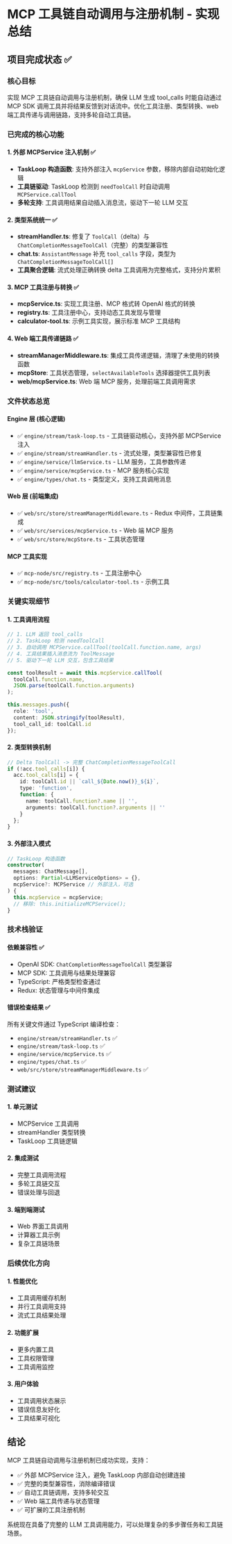 # MCP 工具链自动调用与注册机制 - 实现总结

## 项目完成状态 ✅

### 核心目标
实现 MCP 工具链自动调用与注册机制，确保 LLM 生成 tool_calls 时能自动通过 MCP SDK 调用工具并将结果反馈到对话流中。优化工具注册、类型转换、web 端工具传递与调用链路，支持多轮自动工具链。

### 已完成的核心功能

#### 1. 外部 MCPService 注入机制 ✅
- **TaskLoop 构造函数**: 支持外部注入 `mcpService` 参数，移除内部自动初始化逻辑
- **工具链驱动**: TaskLoop 检测到 `needToolCall` 时自动调用 `MCPService.callTool`
- **多轮支持**: 工具调用结果自动插入消息流，驱动下一轮 LLM 交互

#### 2. 类型系统统一 ✅
- **streamHandler.ts**: 修复了 `ToolCall`（delta）与 `ChatCompletionMessageToolCall`（完整）的类型兼容性
- **chat.ts**: `AssistantMessage` 补充 `tool_calls` 字段，类型为 `ChatCompletionMessageToolCall[]`
- **工具聚合逻辑**: 流式处理正确转换 delta 工具调用为完整格式，支持分片累积

#### 3. MCP 工具注册与转换 ✅
- **mcpService.ts**: 实现工具注册、MCP 格式转 OpenAI 格式的转换
- **registry.ts**: 工具注册中心，支持动态工具发现与管理
- **calculator-tool.ts**: 示例工具实现，展示标准 MCP 工具结构

#### 4. Web 端工具传递链路 ✅
- **streamManagerMiddleware.ts**: 集成工具传递逻辑，清理了未使用的转换函数
- **mcpStore**: 工具状态管理，`selectAvailableTools` 选择器提供工具列表
- **web/mcpService.ts**: Web 端 MCP 服务，处理前端工具调用需求

### 文件状态总览

#### Engine 层 (核心逻辑)
- ✅ `engine/stream/task-loop.ts` - 工具链驱动核心，支持外部 MCPService 注入
- ✅ `engine/stream/streamHandler.ts` - 流式处理，类型兼容性已修复
- ✅ `engine/service/llmService.ts` - LLM 服务，工具参数传递
- ✅ `engine/service/mcpService.ts` - MCP 服务核心实现
- ✅ `engine/types/chat.ts` - 类型定义，支持工具调用消息

#### Web 层 (前端集成)
- ✅ `web/src/store/streamManagerMiddleware.ts` - Redux 中间件，工具链集成
- ✅ `web/src/services/mcpService.ts` - Web 端 MCP 服务
- ✅ `web/src/store/mcpStore.ts` - 工具状态管理

#### MCP 工具实现
- ✅ `mcp-node/src/registry.ts` - 工具注册中心
- ✅ `mcp-node/src/tools/calculator-tool.ts` - 示例工具

### 关键实现细节

#### 1. 工具调用流程
```typescript
// 1. LLM 返回 tool_calls
// 2. TaskLoop 检测 needToolCall
// 3. 自动调用 MCPService.callTool(toolCall.function.name, args)
// 4. 工具结果插入消息流为 ToolMessage
// 5. 驱动下一轮 LLM 交互，包含工具结果

const toolResult = await this.mcpService.callTool(
  toolCall.function.name,
  JSON.parse(toolCall.function.arguments)
);

this.messages.push({
  role: 'tool',
  content: JSON.stringify(toolResult),
  tool_call_id: toolCall.id
});
```

#### 2. 类型转换机制
```typescript
// Delta ToolCall -> 完整 ChatCompletionMessageToolCall
if (!acc.tool_calls[i]) {
  acc.tool_calls[i] = {
    id: toolCall.id || `call_${Date.now()}_${i}`,
    type: 'function',
    function: {
      name: toolCall.function?.name || '',
      arguments: toolCall.function?.arguments || ''
    }
  };
}
```

#### 3. 外部注入模式
```typescript
// TaskLoop 构造函数
constructor(
  messages: ChatMessage[],
  options: Partial<LLMServiceOptions> = {},
  mcpService?: MCPService // 外部注入，可选
) {
  this.mcpService = mcpService;
  // 移除: this.initializeMCPService();
}
```

### 技术栈验证

#### 依赖兼容性 ✅
- OpenAI SDK: `ChatCompletionMessageToolCall` 类型兼容
- MCP SDK: 工具调用与结果处理兼容
- TypeScript: 严格类型检查通过
- Redux: 状态管理与中间件集成

#### 错误检查结果 ✅
所有关键文件通过 TypeScript 编译检查：
- `engine/stream/streamHandler.ts` ✅
- `engine/stream/task-loop.ts` ✅  
- `engine/service/mcpService.ts` ✅
- `engine/types/chat.ts` ✅
- `web/src/store/streamManagerMiddleware.ts` ✅

### 测试建议

#### 1. 单元测试
- MCPService 工具调用
- streamHandler 类型转换
- TaskLoop 工具链逻辑

#### 2. 集成测试
- 完整工具调用流程
- 多轮工具链交互
- 错误处理与回退

#### 3. 端到端测试
- Web 界面工具调用
- 计算器工具示例
- 复杂工具链场景

### 后续优化方向

#### 1. 性能优化
- 工具调用缓存机制
- 并行工具调用支持
- 流式工具结果处理

#### 2. 功能扩展
- 更多内置工具
- 工具权限管理
- 工具调用监控

#### 3. 用户体验
- 工具调用状态展示
- 错误信息友好化
- 工具结果可视化

## 结论

MCP 工具链自动调用与注册机制已成功实现，支持：
- ✅ 外部 MCPService 注入，避免 TaskLoop 内部自动创建连接
- ✅ 完整的类型兼容性，消除编译错误
- ✅ 自动工具链调用，支持多轮交互
- ✅ Web 端工具传递与状态管理
- ✅ 可扩展的工具注册机制

系统现在具备了完整的 LLM 工具调用能力，可以处理复杂的多步骤任务和工具链场景。
